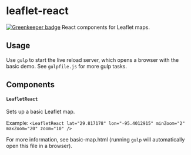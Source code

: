 # leaflet-react

[![Greenkeeper badge](https://badges.greenkeeper.io/osxi/leaflet-react.svg)](https://greenkeeper.io/)
React components for Leaflet maps.

Usage
-----
Use `gulp` to start the live reload server, which opens a browser with the basic demo. See `gulpfile.js` for more gulp tasks.

Components
----------

#### `LeafletReact`
Sets up a basic Leaflet map.

Example: `<LeafletReact lat="29.817178" lon="-95.4012915" minZoom="2" maxZoom="20" zoom="10" />`

For more information, see basic-map.html (running `gulp` will automatically open this file in a browser).
